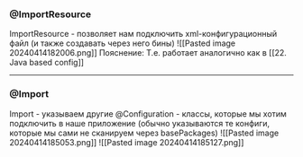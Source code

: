 ### @ImportResource

ImportResource - позволяет нам подключить xml-конфигурационный файл (и также создавать через него бины)
![[Pasted image 20240414182006.png]]
Пояснение: Т.е. работает аналогично как в [[22. Java based config]]

---

### @Import

Import - указываем другие @Configuration - классы, которые мы хотим подключить в наше приложение (обычно указываются те конфиги, которые мы сами не сканируем через basePackages)
![[Pasted image 20240414185053.png]]
![[Pasted image 20240414185127.png]]


